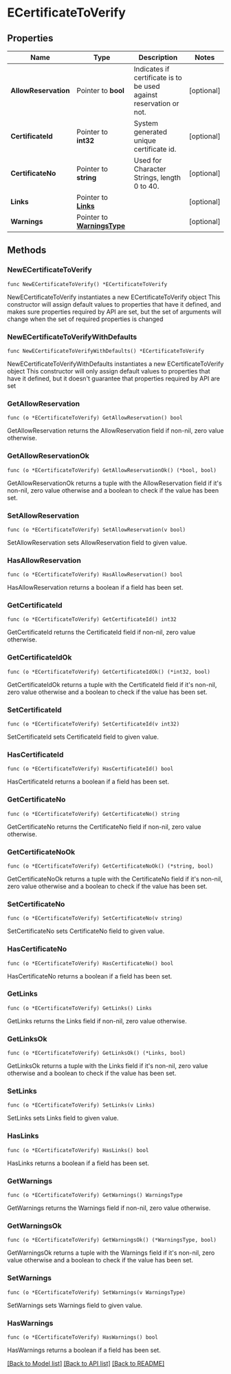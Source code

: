 # ECertificateToVerify

## Properties

Name | Type | Description | Notes
------------ | ------------- | ------------- | -------------
**AllowReservation** | Pointer to **bool** | Indicates if certificate is to be used against reservation or not. | [optional] 
**CertificateId** | Pointer to **int32** | System generated unique certificate id. | [optional] 
**CertificateNo** | Pointer to **string** | Used for Character Strings, length 0 to 40. | [optional] 
**Links** | Pointer to [**Links**](Links.md) |  | [optional] 
**Warnings** | Pointer to [**WarningsType**](WarningsType.md) |  | [optional] 

## Methods

### NewECertificateToVerify

`func NewECertificateToVerify() *ECertificateToVerify`

NewECertificateToVerify instantiates a new ECertificateToVerify object
This constructor will assign default values to properties that have it defined,
and makes sure properties required by API are set, but the set of arguments
will change when the set of required properties is changed

### NewECertificateToVerifyWithDefaults

`func NewECertificateToVerifyWithDefaults() *ECertificateToVerify`

NewECertificateToVerifyWithDefaults instantiates a new ECertificateToVerify object
This constructor will only assign default values to properties that have it defined,
but it doesn't guarantee that properties required by API are set

### GetAllowReservation

`func (o *ECertificateToVerify) GetAllowReservation() bool`

GetAllowReservation returns the AllowReservation field if non-nil, zero value otherwise.

### GetAllowReservationOk

`func (o *ECertificateToVerify) GetAllowReservationOk() (*bool, bool)`

GetAllowReservationOk returns a tuple with the AllowReservation field if it's non-nil, zero value otherwise
and a boolean to check if the value has been set.

### SetAllowReservation

`func (o *ECertificateToVerify) SetAllowReservation(v bool)`

SetAllowReservation sets AllowReservation field to given value.

### HasAllowReservation

`func (o *ECertificateToVerify) HasAllowReservation() bool`

HasAllowReservation returns a boolean if a field has been set.

### GetCertificateId

`func (o *ECertificateToVerify) GetCertificateId() int32`

GetCertificateId returns the CertificateId field if non-nil, zero value otherwise.

### GetCertificateIdOk

`func (o *ECertificateToVerify) GetCertificateIdOk() (*int32, bool)`

GetCertificateIdOk returns a tuple with the CertificateId field if it's non-nil, zero value otherwise
and a boolean to check if the value has been set.

### SetCertificateId

`func (o *ECertificateToVerify) SetCertificateId(v int32)`

SetCertificateId sets CertificateId field to given value.

### HasCertificateId

`func (o *ECertificateToVerify) HasCertificateId() bool`

HasCertificateId returns a boolean if a field has been set.

### GetCertificateNo

`func (o *ECertificateToVerify) GetCertificateNo() string`

GetCertificateNo returns the CertificateNo field if non-nil, zero value otherwise.

### GetCertificateNoOk

`func (o *ECertificateToVerify) GetCertificateNoOk() (*string, bool)`

GetCertificateNoOk returns a tuple with the CertificateNo field if it's non-nil, zero value otherwise
and a boolean to check if the value has been set.

### SetCertificateNo

`func (o *ECertificateToVerify) SetCertificateNo(v string)`

SetCertificateNo sets CertificateNo field to given value.

### HasCertificateNo

`func (o *ECertificateToVerify) HasCertificateNo() bool`

HasCertificateNo returns a boolean if a field has been set.

### GetLinks

`func (o *ECertificateToVerify) GetLinks() Links`

GetLinks returns the Links field if non-nil, zero value otherwise.

### GetLinksOk

`func (o *ECertificateToVerify) GetLinksOk() (*Links, bool)`

GetLinksOk returns a tuple with the Links field if it's non-nil, zero value otherwise
and a boolean to check if the value has been set.

### SetLinks

`func (o *ECertificateToVerify) SetLinks(v Links)`

SetLinks sets Links field to given value.

### HasLinks

`func (o *ECertificateToVerify) HasLinks() bool`

HasLinks returns a boolean if a field has been set.

### GetWarnings

`func (o *ECertificateToVerify) GetWarnings() WarningsType`

GetWarnings returns the Warnings field if non-nil, zero value otherwise.

### GetWarningsOk

`func (o *ECertificateToVerify) GetWarningsOk() (*WarningsType, bool)`

GetWarningsOk returns a tuple with the Warnings field if it's non-nil, zero value otherwise
and a boolean to check if the value has been set.

### SetWarnings

`func (o *ECertificateToVerify) SetWarnings(v WarningsType)`

SetWarnings sets Warnings field to given value.

### HasWarnings

`func (o *ECertificateToVerify) HasWarnings() bool`

HasWarnings returns a boolean if a field has been set.


[[Back to Model list]](../README.md#documentation-for-models) [[Back to API list]](../README.md#documentation-for-api-endpoints) [[Back to README]](../README.md)


